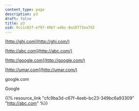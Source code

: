 ```yaml
---
content_type: page
description: p3
draft: false
title: p3
uid: 9cc1c02f-ef97-40b7-a4bc-8a10773ea7d3
---
```

[http://ghj.com](http://ghj.com/)

[http://abc.com](http://abc.com/)

[http://google.com](http://google.com/)

[http://umar.com](http://umar.com/)

google.com

Google

{{% resource_link "cfc9ba3d-c67f-4eeb-bc23-349bc6a93309" "http://abc.com" %}}